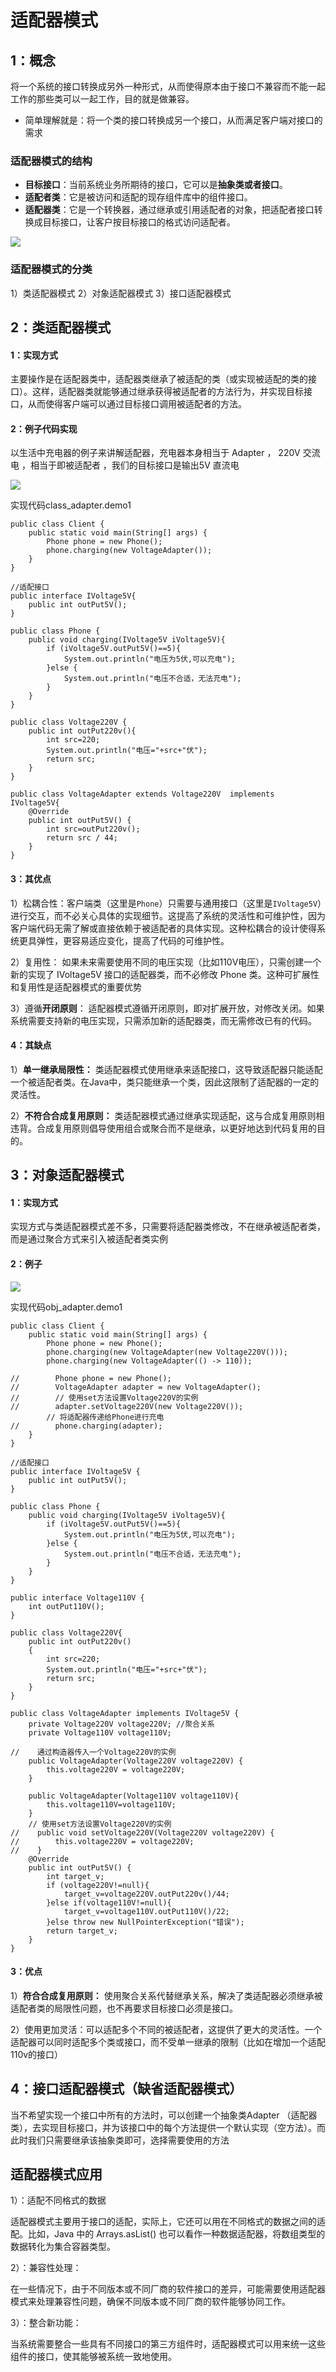 # 适配器模式



## 1：概念

将一个系统的接口转换成另外一种形式，从而使得原本由于接口不兼容而不能一起工作的那些类可以一起工作，目的就是做兼容。

* 简单理解就是：将一个类的接口转换成另一个接口，从而满足客户端对接口的需求

### 适配器模式的结构            

- **目标接口**：当前系统业务所期待的接口，它可以是**抽象类或者接口**。                         
- **适配者类**：它是被访问和适配的现存组件库中的组件接口。
- **适配器类**：它是一个转换器，通过继承或引用适配者的对象，把适配者接口转换成目标接口，让客户按目标接口的格式访问适配者。

<img src="C:\Users\隆伟\Desktop\assets\屏幕截图 2024-01-15 161637.png"  />

### 适配器模式的分类

1）类适配器模式
2）对象适配器模式
3）接口适配器模式

## 2：类适配器模式

#### 1：实现方式

主要操作是在适配器类中，适配器类继承了被适配的类（或实现被适配的类的接口）。这样，适配器类就能够通过继承获得被适配者的方法行为，并实现目标接口，从而使得客户端可以通过目标接口调用被适配者的方法。

#### 2：例子代码实现

以生活中充电器的例子来讲解适配器，充电器本身相当于 Adapter ， 220V  交流电 ，相当于即被适配者 ，我们的目标接口是输出5V 直流电

![](C:\Users\隆伟\Desktop\assets\be808b32fc804c5ead8b4cea37dc9084.png)

实现代码class_adapter.demo1



```
public class Client {
    public static void main(String[] args) {
        Phone phone = new Phone();
        phone.charging(new VoltageAdapter());
    }
}
```

```
//适配接口
public interface IVoltage5V{
    public int outPut5V();
}
```

```
public class Phone {
    public void charging(IVoltage5V iVoltage5V){
        if (iVoltage5V.outPut5V()==5){
            System.out.println("电压为5伏,可以充电");
        }else {
            System.out.println("电压不合适，无法充电");
        }
    }
}
```

```
public class Voltage220V {
    public int outPut220v(){
        int src=220;
        System.out.println("电压="+src+"伏");
        return src;
    }
}
```

```
public class VoltageAdapter extends Voltage220V  implements IVoltage5V{
    @Override
    public int outPut5V() {
        int src=outPut220v();
        return src / 44;
    }
}
```



#### 3：其优点

1）松耦合性：客户端类（这里是`Phone`）只需要与通用接口（这里是`IVoltage5V`）进行交互，而不必关心具体的实现细节。这提高了系统的灵活性和可维护性，因为客户端代码无需了解或直接依赖于被适配者的具体实现。这种松耦合的设计使得系统更具弹性，更容易适应变化，提高了代码的可维护性。

2）复用性： 如果未来需要使用不同的电压实现（比如110V电压），只需创建一个新的实现了 IVoltage5V 接口的适配器类，而不必修改 Phone 类。这种可扩展性和复用性是适配器模式的重要优势

3）遵循**开闭原则**： 适配器模式遵循开闭原则，即对扩展开放，对修改关闭。如果系统需要支持新的电压实现，只需添加新的适配器类，而无需修改已有的代码。

#### 4：其缺点

1）**单一继承局限性：** 类适配器模式使用继承来适配接口，这导致适配器只能适配一个被适配者类。在Java中，类只能继承一个类，因此这限制了适配器的一定的灵活性。

2）**不符合合成复用原则：** 类适配器模式通过继承实现适配，这与合成复用原则相违背。合成复用原则倡导使用组合或聚合而不是继承，以更好地达到代码复用的目的。

## 3：对象适配器模式

#### 1：实现方式

实现方式与类适配器模式差不多，只需要将适配器类修改，不在继承被适配者类，而是通过聚合方式来引入被适配者类实例

#### 2：例子

![](C:\Users\隆伟\Desktop\assets\fa524fecf24249e9b01483f636a9f24c.png)

实现代码obj_adapter.demo1

```
public class Client {
    public static void main(String[] args) {
        Phone phone = new Phone();
        phone.charging(new VoltageAdapter(new Voltage220V()));
        phone.charging(new VoltageAdapter(() -> 110));

//        Phone phone = new Phone();
//        VoltageAdapter adapter = new VoltageAdapter();
//        // 使用set方法设置Voltage220V的实例
//        adapter.setVoltage220V(new Voltage220V());
        // 将适配器传递给Phone进行充电
//        phone.charging(adapter);
    }
}
```

```
//适配接口
public interface IVoltage5V {
    public int outPut5V();
}
```

```
public class Phone {
    public void charging(IVoltage5V iVoltage5V){
        if (iVoltage5V.outPut5V()==5){
            System.out.println("电压为5伏,可以充电");
        }else {
            System.out.println("电压不合适，无法充电");
        }
    }
}
```

```
public interface Voltage110V {
    int outPut110V();
}
```

```
public class Voltage220V{
    public int outPut220v()
    {
        int src=220;
        System.out.println("电压="+src+"伏");
        return src;
    }
}
```

```
public class VoltageAdapter implements IVoltage5V {
    private Voltage220V voltage220V; //聚合关系
    private Voltage110V voltage110V;

//    通过构造器传入一个Voltage220V的实例
    public VoltageAdapter(Voltage220V voltage220V) {
        this.voltage220V = voltage220V;
    }

    public VoltageAdapter(Voltage110V voltage110V){
        this.voltage110V=voltage110V;
    }
    // 使用set方法设置Voltage220V的实例
//    public void setVoltage220V(Voltage220V voltage220V) {
//        this.voltage220V = voltage220V;
//    }
    @Override
    public int outPut5V() {
        int target_v;
        if (voltage220V!=null){
            target_v=voltage220V.outPut220v()/44;
        }else if(voltage110V!=null){
            target_v=voltage110V.outPut110V()/22;
        }else throw new NullPointerException("错误");
        return target_v;
    }
}
```

#### 3：优点

1）**符合合成复用原则：** 使用聚合关系代替继承关系，解决了类适配器必须继承被适配者类的局限性问题，也不再要求目标接口必须是接口。

2）使用更加灵活：可以适配多个不同的被适配者，这提供了更大的灵活性。一个适配器可以同时适配多个类或接口，而不受单一继承的限制（比如在增加一个适配110v的接口）



## 4：接口适配器模式（缺省适配器模式）

当不希望实现一个接口中所有的方法时，可以创建一个抽象类Adapter （适配器类），去实现目标接口，并为该接口中的每个方法提供一个默认实现（空方法）。而此时我们只需要继承该抽象类即可，选择需要使用的方法

## 适配器模式应用

1）：适配不同格式的数据

适配器模式主要用于接口的适配，实际上，它还可以用在不同格式的数据之间的适配。比如，Java 中的 Arrays.asList() 也可以看作一种数据适配器，将数组类型的数据转化为集合容器类型。

2）：兼容性处理：

在一些情况下，由于不同版本或不同厂商的软件接口的差异，可能需要使用适配器模式来处理兼容性问题，确保不同版本或不同厂商的软件能够协同工作。

3）：整合新功能：  

 当系统需要整合一些具有不同接口的第三方组件时，适配器模式可以用来统一这些组件的接口，使其能够被系统一致地使用。